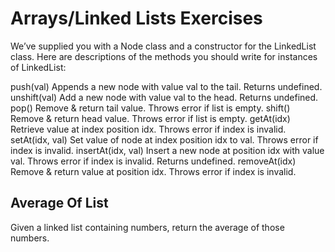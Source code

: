 # Arrays/Linked Lists Exercises

We’ve supplied you with a Node class and a constructor for the LinkedList class. Here are descriptions of the methods you should write for instances of LinkedList:

push(val)
Appends a new node with value val to the tail. Returns undefined.
unshift(val)
Add a new node with value val to the head. Returns undefined.
pop()
Remove & return tail value. Throws error if list is empty.
shift()
Remove & return head value. Throws error if list is empty.
getAt(idx)
Retrieve value at index position idx. Throws error if index is invalid.
setAt(idx, val)
Set value of node at index position idx to val. Throws error if index is invalid.
insertAt(idx, val)
Insert a new node at position idx with value val. Throws error if index is invalid. Returns undefined.
removeAt(idx)
Remove & return value at position idx. Throws error if index is invalid.

## Average Of List

Given a linked list containing numbers, return the average of those numbers.

